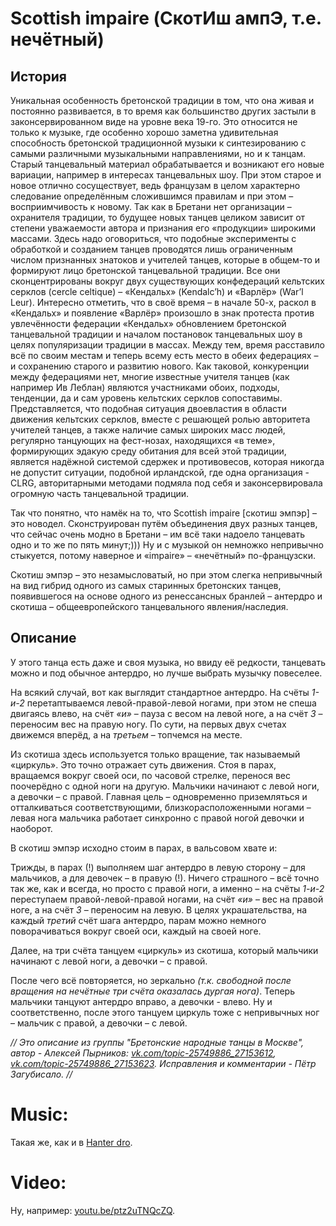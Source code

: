 Scottish impaire (СкотИш ампЭ, т.е. нечётный)
============

## История
Уникальная особенность бретонской традиции в том, что она живая и постоянно развивается, в то время как большинство других застыли в законсервированном виде на уровне века 19-го. Это относится не только к музыке, где особенно хорошо заметна удивительная способность бретонской традиционной музыки к синтезированию с самыми различными музыкальными направлениями, но и к танцам. Старый танцевальный материал обрабатывается и возникают его новые вариации, например в интересах танцевальных шоу. При этом старое и новое отлично сосуществует, ведь французам в целом характерно следование определённым сложившимся правилам и при этом – восприимчивость к новому. Так как в Бретани нет организации – охранителя традиции, то будущее новых танцев целиком зависит от степени уважаемости автора и признания его «продукции» широкими массами. Здесь надо оговориться, что подобные эксперименты с обработкой и созданием танцев проводятся лишь ограниченным числом признанных знатоков и учителей танцев, которые в общем-то и формируют лицо бретонской танцевальной традиции. Все они сконцентрированы вокруг двух существующих конфедераций кельтских серклов (cercle celtique) – «Кендальх» (Kendalc’h) и «Варлёр» (War’l Leur). Интересно отметить, что в своё время – в начале 50-х, раскол в «Кендальх» и появление «Варлёр» произошло в знак протеста против увлечённости федерации «Кендальх» обновлением бретонской танцевальной традиции и началом постановок танцевальных шоу в целях популяризации традиции в массах. Между тем, время расставило всё по своим местам и теперь всему есть место в обеих федерациях – и сохранению старого и развитию нового. Как таковой, конкуренции между федерациями нет, многие известные учителя танцев (как например Ив Леблан) являются участниками обоих, подходы, тенденции, да и сам уровень кельтских серклов сопоставимы. Представляется, что подобная ситуация двоевластия в области движения кельтских серклов, вместе с решающей ролью авторитета учителей танцев, а также наличие самых широких масс людей, регулярно танцующих на фест-нозах, находящихся «в теме», формирующих эдакую среду обитания для всей этой традиции, является надёжной системой сдержек и противовесов, которая никогда не допустит ситуации, подобной ирландской, где одна организация - CLRG, авторитарными методами подмяла под себя и законсервировала огромную часть танцевальной традиции. 

Так что понятно, что намёк на то, что Scottish impaire [скотиш эмпэр] – это новодел. Сконструирован путём объединения двух разных танцев, что сейчас очень модно в Бретани – им всё таки надоело танцевать одно и то же по пять минут;))) Ну и с музыкой он немножко непривычно стыкуется, потому наверное и «impaire» – «нечётный» по-французски. 

Скотиш эмпэр – это незамысловатый, но при этом слегка непривычный на вид гибрид одного из самых старинных бретонских танцев, появившегося на основе одного из ренессансных бранлей – антердро и скотиша – общеевропейского танцевального явления/наследия.

## Описание
У этого танца есть даже и своя музыка, но ввиду её редкости, танцевать можно и под обычное антердро, но лучше выбрать музычку повеселее. 

На всякий случай, вот как выглядит стандартное антердро. На счёты _1-и-2_ перетаптываемся левой-правой-левой ногами, при этом не спеша двигаясь влево, на счёт _«и»_ – пауза с весом на левой ноге, а на счёт _3_ – переносим вес на правую ногу. По сути, на первых двух счетах движемся вперёд, а на _третьем_ – топчемся на месте. 

Из скотиша здесь используется только вращение, так называемый «циркуль». Это точно отражает суть движения. Стоя в парах, вращаемся вокруг своей оси, по часовой стрелке, перенося вес поочерёдно с одной ноги на другую. Мальчики начинают с левой ноги, а девочки – с правой. Главная цель – одновременно приземляться и отталкиваться соответствующими, близкорасположенными ногами – левая нога мальчика работает синхронно с правой ногой девочки и наоборот.

В скотиш эмпэр исходно стоим в парах, в вальсовом хвате и:

Трижды, в парах (!) выполняем шаг антердро в левую сторону – для мальчиков, а для девочек – в правую (!). Ничего страшного – всё точно так же, как и всегда, но просто с правой ноги, а именно – на счёты _1-и-2_ переступаем правой-левой-правой ногами, на счёт _«и»_ – вес на правой ноге, а на счёт _3_ – переносим на левую. В целях украшательства, на каждый _третий_ счёт шага антердро, парам можно немного поворачиваться вокруг своей оси, каждый на своей ноге.

Далее, на три счёта танцуем «циркуль» из скотиша, который мальчики начинают с левой ноги, а девочки – с правой.

После чего всё повторяется, но зеркально _(т.к. свободной после вращения на нечётные три счёта оказалась дургая нога)_. Теперь мальчики танцуют антердро вправо, а девочки - влево. Ну и соответственно, после этого танцуем циркуль тоже с непривычных ног – мальчик с правой, а девочки – с левой.

_// Это описание из группы "Бретонские народные танцы в Москве", автор - Алексей Пырников: [vk.com/topic-25749886_27153612](https://vk.com/topic-25749886_27153612), [vk.com/topic-25749886_27153623](https://vk.com/topic-25749886_27153623). Исправления и комментарии - Пётр Загубисало. //_

Music:
======
Такая же, как и в [Hanter dro](https://github.com/kiwi0fruit/breton/blob/master/hanter-dro.md).

Video:
=====
Ну, например: [youtu.be/ptz2uTNQcZQ](https://www.youtube.com/watch?v=ptz2uTNQcZQ).
